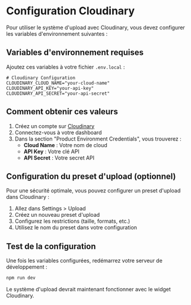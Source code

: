 # Configuration Cloudinary

Pour utiliser le système d'upload avec Cloudinary, vous devez configurer les variables d'environnement suivantes :

## Variables d'environnement requises

Ajoutez ces variables à votre fichier `.env.local` :

```env
# Cloudinary Configuration
CLOUDINARY_CLOUD_NAME="your-cloud-name"
CLOUDINARY_API_KEY="your-api-key"
CLOUDINARY_API_SECRET="your-api-secret"
```

## Comment obtenir ces valeurs

1. Créez un compte sur [Cloudinary](https://cloudinary.com)
2. Connectez-vous à votre dashboard
3. Dans la section "Product Environment Credentials", vous trouverez :
   - **Cloud Name** : Votre nom de cloud
   - **API Key** : Votre clé API
   - **API Secret** : Votre secret API

## Configuration du preset d'upload (optionnel)

Pour une sécurité optimale, vous pouvez configurer un preset d'upload dans Cloudinary :

1. Allez dans Settings > Upload
2. Créez un nouveau preset d'upload
3. Configurez les restrictions (taille, formats, etc.)
4. Utilisez le nom du preset dans votre configuration

## Test de la configuration

Une fois les variables configurées, redémarrez votre serveur de développement :

```bash
npm run dev
```

Le système d'upload devrait maintenant fonctionner avec le widget Cloudinary.
